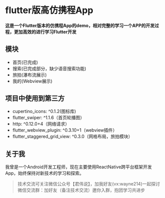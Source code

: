 # flutter版高仿携程App

#### 这是一个Flutter版本的仿携程App的demo，相对完整的学习一个APP的开发过程，更加高效的进行学习Flutter开发

## 模块
- 首页(已完成)
- 搜索(已完成部分，缺少语音搜索功能)
- 旅拍(瀑布流展示)
- 我的(Webview展示)

## 项目中使用到第三方
 - cupertino_icons: ^0.1.2(图标库)
 - flutter_swiper: ^1.1.6（首页轮播图）
 - http: ^0.12.0+4（网络请求）
 - flutter_webview_plugin: ^0.3.10+1（webview插件）
 - flutter_staggered_grid_view: ^0.3.0（网格布局，旅拍模块）
 
 
## 关于我

我曾是一个Android开发工程师，现在主要使用ReactNative跨平台框架开发App，始终保持对新技术的学习和探索。


> 技术交流可关注微信公众号【君伟说】，加我好友(vx:wayne214)一起探讨 
> 微信交流群：加好友（备注技术交流）邀你入群，抱团学习共进步

